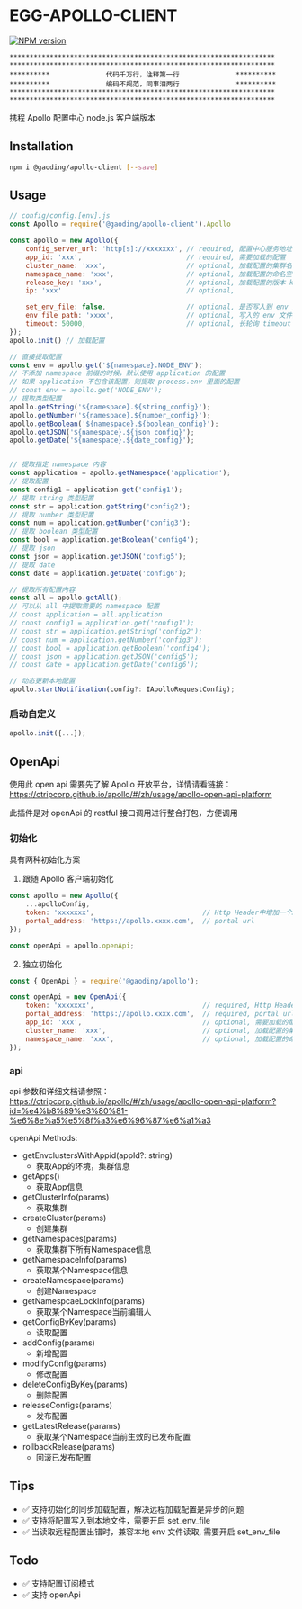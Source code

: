 # EGG-APOLLO-CLIENT
[![NPM version][npm-image]][npm-url]

[npm-image]: https://img.shields.io/npm/v/@gaoding/apollo-client.svg?style=flat-square
[npm-url]: https://npmjs.org/package/@gaoding/apollo-client

    ******************************************************************
    ******************************************************************
    **********              代码千万行，注释第一行              **********
    **********              编码不规范，同事泪两行              **********
    ******************************************************************
    ******************************************************************

携程 Apollo 配置中心 node.js 客户端版本

## Installation
```bash
npm i @gaoding/apollo-client [--save]
```

## Usage

```js
// config/config.[env].js
const Apollo = require('@gaoding/apollo-client').Apollo

const apollo = new Apollo({
    config_server_url: 'http[s]://xxxxxxx', // required, 配置中心服务地址
    app_id: 'xxx',                          // required, 需要加载的配置
    cluster_name: 'xxx',                    // optional, 加载配置的集群名称, default: 'default'
    namespace_name: 'xxx',                  // optional, 加载配置的命名空间, default: 'application'
    release_key: 'xxx',                     // optional, 加载配置的版本 key, default: ''
    ip: 'xxx'                               // optional,

    set_env_file: false,                    // optional, 是否写入到 env 文件, default: false
    env_file_path: 'xxxx',                  // optional, 写入的 env 文件路径, default: ${app.baseDir}/.env.apollo
    timeout: 50000,                         // optional, 长轮询 timeout 设置，默认 50000
});
apollo.init() // 加载配置
```

```js
// 直接提取配置
const env = apollo.get('${namespace}.NODE_ENV');
// 不添加 namespace 前缀的时候，默认使用 application 的配置
// 如果 application 不包含该配置，则提取 process.env 里面的配置
// const env = apollo.get('NODE_ENV');
// 提取类型配置
apollo.getString('${namespace}.${string_config}');
apollo.getNumber('${namespace}.${number_config}');
apollo.getBoolean('${namespace}.${boolean_config}');
apollo.getJSON('${namespace}.${json_config}');
apollo.getDate('${namespace}.${date_config}');


// 提取指定 namespace 内容
const application = apollo.getNamespace('application');
// 提取配置
const config1 = application.get('config1');
// 提取 string 类型配置
const str = application.getString('config2');
// 提取 number 类型配置
const num = application.getNumber('config3');
// 提取 boolean 类型配置
const bool = application.getBoolean('config4');
// 提取 json
const json = application.getJSON('config5');
// 提取 date
const date = application.getDate('config6');

// 提取所有配置内容
const all = apollo.getAll();
// 可以从 all 中提取需要的 namespace 配置
// const application = all.application
// const config1 = application.get('config1');
// const str = application.getString('config2');
// const num = application.getNumber('config3');
// const bool = application.getBoolean('config4');
// const json = application.getJSON('config5');
// const date = application.getDate('config6');

// 动态更新本地配置
apollo.startNotification(config?: IApolloRequestConfig);
```

### 启动自定义
```js
apollo.init({...});
```

## OpenApi
使用此 open api 需要先了解 Apollo 开放平台，详情请看链接：https://ctripcorp.github.io/apollo/#/zh/usage/apollo-open-api-platform

此插件是对 openApi 的 restful 接口调用进行整合打包，方便调用

### 初始化
具有两种初始化方案

1. 跟随 Apollo 客户端初始化
```js
const apollo = new Apollo({
    ...apolloConfig,
    token: 'xxxxxxx',                           // Http Header中增加一个Authorization字段，字段值为申请的token
    portal_address: 'https://apollo.xxxx.com',  // portal url
});

const openApi = apollo.openApi;
```
2. 独立初始化
```js
const { OpenApi } = require('@gaoding/apollo');

const openApi = new OpenApi({
    token: 'xxxxxxx',                           // required, Http Header中增加一个Authorization字段，字段值为申请的token
    portal_address: 'https://apollo.xxxx.com',  // required, portal url
    app_id: 'xxx',                              // optional, 需要加载的配置
    cluster_name: 'xxx',                        // optional, 加载配置的集群名称, default: 'default'
    namespace_name: 'xxx',                      // optional, 加载配置的命名空间, default: 'application'
});
```

### api
api 参数和详细文档请参照：https://ctripcorp.github.io/apollo/#/zh/usage/apollo-open-api-platform?id=%e4%b8%89%e3%80%81-%e6%8e%a5%e5%8f%a3%e6%96%87%e6%a1%a3

openApi Methods:
- getEnvclustersWithAppid(appId?: string)
  - 获取App的环境，集群信息
- getApps()
  - 获取App信息
- getClusterInfo(params)
  - 获取集群
- createCluster(params)
  - 创建集群
- getNamespaces(params)
  - 获取集群下所有Namespace信息
- getNamespaceInfo(params)
  - 获取某个Namespace信息
- createNamespace(params)
  - 创建Namespace
- getNamespcaeLockInfo(params)
  - 获取某个Namespace当前编辑人
- getConfigByKey(params)
  - 读取配置
- addConfig(params)
  - 新增配置
- modifyConfig(params)
  - 修改配置
- deleteConfigByKey(params)
  - 删除配置
- releaseConfigs(params)
  - 发布配置
- getLatestRelease(params)
  - 获取某个Namespace当前生效的已发布配置
- rollbackRelease(params)
  - 回滚已发布配置
## Tips
- ✅ 支持初始化的同步加载配置，解决远程加载配置是异步的问题
- ✅ 支持将配置写入到本地文件，需要开启 set_env_file
- ✅ 当读取远程配置出错时，兼容本地 env 文件读取, 需要开启 set_env_file

## Todo
- ✅ 支持配置订阅模式
- ✅ 支持 openApi